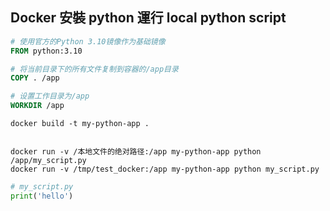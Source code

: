 ## Docker 安裝 python 運行 local  python  script

```dockerfile
# 使用官方的Python 3.10镜像作为基础镜像
FROM python:3.10

# 将当前目录下的所有文件复制到容器的/app目录
COPY . /app

# 设置工作目录为/app
WORKDIR /app
```

```
docker build -t my-python-app .


docker run -v /本地文件的绝对路径:/app my-python-app python /app/my_script.py
docker run -v /tmp/test_docker:/app my-python-app python my_script.py 
```

```python
# my_script.py 
print('hello')
```

